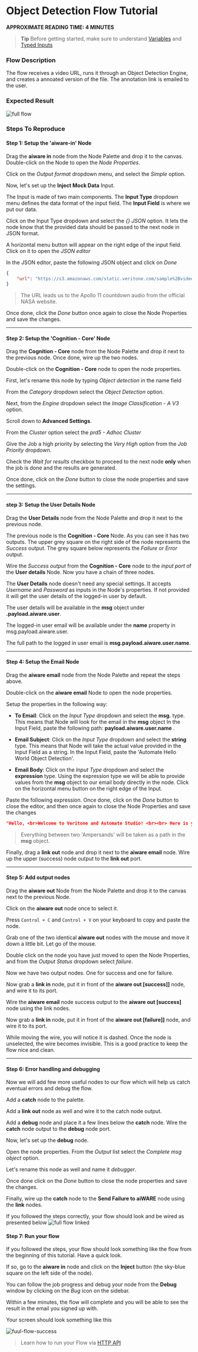 # Object Detection Flow Tutorial

**APPROXIMATE READING TIME: 4 MINUTES**

>**Tip** Before getting started, make sure to understand [Variables](/automate-studio/application/README?id=variables) and [Typed Inputs](/automate-studio/working-with-nodes/README?id=typed-inputs)

### Flow Description

The flow receives a video URL, runs it through an Object Detection Engine, and creates a annoated version of the file. The annotation link is emailed to the user.

### Expected Result

![full flow](full-flow.png)

### Steps To Reproduce

#### Step 1: Setup the 'aiware-in' Node

Drag the **aiware in** node from the Node Palette and drop it to the canvas. Double-click on the Node to open the *Node Properties*. 

Click on the *Output format* dropdown menu, and select the *Simple* option.

Now, let's set up the **Inject Mock Data** Input. 

The Input is made of two main components. The **Input Type** dropdown menu defines the data format of the input field. The **Input Field** is where we put our data.

Click on the Input Type dropdown and select the *{} JSON* option. It lets the node know that the provided data should be passed to the next node in JSON format.

A horizontal menu button will appear on the right edge of the input field. Click on it to open the *JSON editor*

In the JSON editor, paste the following JSON object and click on *Done*

```json
{
    "url": "https://s3.amazonaws.com/static.veritone.com/sample%2Bvideos.mp4"
}
```

>The URL leads us to the Apollo 11 countdown audio from the official NASA website.

Once done, click the *Done* button once again to close the Node Properties and save the changes.


<hr/>


#### Step 2: Setup the 'Cognition - Core' Node


Drag the **Cognition - Core** node from the Node Palette and drop it next to the previous node. Once done, wire up the two nodes.

Double-click on the **Cognition - Core** node to open the node properties. 

First, let's rename this node by typing *Object detection* in the name field

From the *Category* dropdown select the *Object Detection* option.

Next, from the *Engine* dropdown select the *Image Classification - A V3* option.

Scroll down to **Advanced Settings**. 

From the *Cluster* option select the *prd5 - Adhoc Cluster* 

Give the Job a high priority by selecting the *Very High* option from the *Job Priority* dropdown.

Check the *Wait for results* checkbox to proceed to the next node **only** when the job is done and the results are generated. 

Once done, click on the *Done* button to close the node properties and save the settings.

<hr/>

#### step 3: Setup the User Details Node

Drag the **User Details** node from the Node Palette and drop it next to the previous node.

The previous node is the **Cognition - Core** Node. As you can see it has two outputs. The upper grey square on the right side of the node represents the *Success* output. The grey square below represents the *Failure* or *Error* output. 

Wire the *Success output* from the **Cognition - Core** node to the *input port* of the **User details** Node. Now you have a chain of three nodes.

The **User Details** node doesn't need any special settings. It accepts *Username* and *Password* as inputs in the Node's properties. If not provided it will get the user details of the logged-in user by default.

The user details will be available in the **msg** object under **.payload.aiware.user**.

The logged-in user email will be available under the **name** property in msg.payload.aiware.user.

The full path to the logged in user email is **msg.payload.aiware.user.name**.

<hr/>

#### Step 4: Setup the Email Node

Drag the **aiware email** node from the Node Palette and repeat the steps above.

Double-click on the **aiware email** Node to open the node properties.

Setup the properties in the following way:

- **To Email**: Click on the *Input Type* dropdown and select the **msg.** type. This means that Node will look for the email in the **msg** object
In the Input Field, paste the following path: **payload.aiware.user.name** . 

- **Email Subject**: Click on the *Input Type* dropdown and select the **string** type. This means that Node will take the actual value provided in the Input Field as a string. In the Input Field, paste the 'Automate Hello World Object Detection'.


- **Email Body**: Click on the *Input Type* dropdown and select the **expression** type. Using the expression type we will be able to provide values from the **msg** object to our email body directly in the node. Click on the horizontal menu button on the right edge of the Input.

Paste the following expression. Once done, click on the *Done* button to close the editor, and then once again to close the Node Properties and save the changes

```json
"Hello, <br>Welcome to Veritone and Automate Studio! <br><br> Here is your annotated file: https://cms.veritone.com/#/media-details/" & payload.aiware.tdoId
```
>Everything between two 'Ampersands' will be taken as a path in the **msg** object. 

Finally, drag a **link out** node and drop it next to the **aiware email** node. Wire up the upper (success) node output to the **link out** port. 

<hr/>

#### Step 5: Add output nodes

Drag the **aiware out** Node from the Node Palette and drop it to the canvas next to the previous Node. 

Click on the **aiware out** node once to select it. 

Press `Control + C` and `Control + V` on your keyboard to copy and paste the node.

Grab one of the two identical **aiware out** nodes with the mouse and move it down a little bit. Let go of the mouse.

Double click on the node you have just moved to open the Node Properties, and from the  *Output Status* dropdown select *failure*.

Now we have two output nodes. One for success and one for failure.

Now grab a **link in** node, put it in front of the **aiware out \[success\]]** node, and wire it to its port.

Wire the **aiware email** node success output to the **aiware out \[success\]** node using the link nodes.

Now grab a **link in** node, put it in front of the **aiware out \[failure\]]** node, and wire it to its port.

While moving the wire, you will notice it is dashed. Once the node is unselected, the wire becomes invisible. This is a good practice to keep the flow nice and clean.

<hr/>

#### Step 6: Error handling and debugging

Now we will add few more useful nodes to our flow which will help us catch eventual errors and debug the flow.

Add a **catch** node to the palette. 

Add a **link out** node as well and wire it to the catch node output.

Add a **debug** node and place it a few lines below the **catch** node. Wire the **catch** node output to the **debug** node port.

Now, let's set up the **debug** node. 

Open the node properties. From the *Output* list select the *Complete msg object* option.

Let's rename this node as well and name it *debugger*.

Once done click on the *Done* button to close the node properties and save the changes.

Finally, wire up the **catch** node to the **Send Failure to aiWARE** node using the **link** nodes.

If you followed the steps correctly, your flow should look and be wired as presented below
![full flow linked](full-flow-linked.png)
#### Step 7: Run your flow

If you followed the steps, your flow should look something like the flow from the beginning of this tutorial. Have a quick look.

If so, go to the **aiware in** node and click on the **Inject** button (the sky-blue square on the left side of the node).

You can follow the job progress and debug your node from the **Debug** window by clicking on the *Bug* icon on the sidebar.

Within a few minutes, the flow will complete and you will be able to see the result in the email you signed up with.

Your screen should look something like this 

![fuul-flow-success](full-flow-success.png)

>Learn how to run your Flow via [HTTP API](/automate-studio/working-with-flows/README?id=run-via-http)